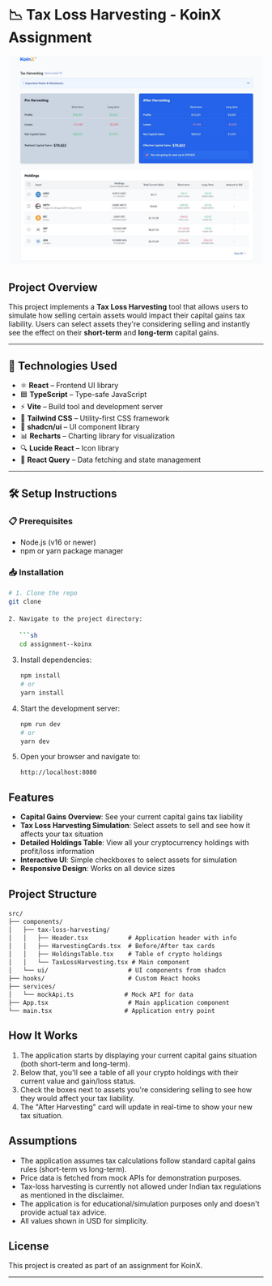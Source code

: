 # 📉 Tax Loss Harvesting - KoinX Assignment

![Application Screenshot](public/images/harvesting-screenshot.jpg)

## Project Overview

This project implements a **Tax Loss Harvesting** tool that allows users to simulate how selling certain assets would impact their capital gains tax liability. Users can select assets they're considering selling and instantly see the effect on their **short-term** and **long-term** capital gains.

---

## 🚀 Technologies Used

- ⚛️ **React** – Frontend UI library
- 🟦 **TypeScript** – Type-safe JavaScript
- ⚡ **Vite** – Build tool and development server
- 🎨 **Tailwind CSS** – Utility-first CSS framework
- 🧩 **shadcn/ui** – UI component library
- 📊 **Recharts** – Charting library for visualization
- 🔍 **Lucide React** – Icon library
- 🔄 **React Query** – Data fetching and state management

---

## 🛠️ Setup Instructions

### 📋 Prerequisites

- Node.js (v16 or newer)
- npm or yarn package manager

### 📥 Installation

````bash
# 1. Clone the repo
git clone 

2. Navigate to the project directory:

   ```sh
   cd assignment--koinx
````

3. Install dependencies:

   ```sh
   npm install
   # or
   yarn install
   ```

4. Start the development server:

   ```sh
   npm run dev
   # or
   yarn dev
   ```

5. Open your browser and navigate to:
   ```
   http://localhost:8080
   ```

## Features

- **Capital Gains Overview**: See your current capital gains tax liability
- **Tax Loss Harvesting Simulation**: Select assets to sell and see how it affects your tax situation
- **Detailed Holdings Table**: View all your cryptocurrency holdings with profit/loss information
- **Interactive UI**: Simple checkboxes to select assets for simulation
- **Responsive Design**: Works on all device sizes

## Project Structure

```
src/
├── components/
│   ├── tax-loss-harvesting/
│   │   ├── Header.tsx           # Application header with info
│   │   ├── HarvestingCards.tsx  # Before/After tax cards
│   │   ├── HoldingsTable.tsx    # Table of crypto holdings
│   │   └── TaxLossHarvesting.tsx # Main component
│   └── ui/                      # UI components from shadcn
├── hooks/                       # Custom React hooks
├── services/
│   └── mockApi.ts              # Mock API for data
├── App.tsx                      # Main application component
└── main.tsx                    # Application entry point
```

## How It Works

1. The application starts by displaying your current capital gains situation (both short-term and long-term).
2. Below that, you'll see a table of all your crypto holdings with their current value and gain/loss status.
3. Check the boxes next to assets you're considering selling to see how they would affect your tax liability.
4. The "After Harvesting" card will update in real-time to show your new tax situation.


## Assumptions

- The application assumes tax calculations follow standard capital gains rules (short-term vs long-term).
- Price data is fetched from mock APIs for demonstration purposes.
- Tax-loss harvesting is currently not allowed under Indian tax regulations as mentioned in the disclaimer.
- The application is for educational/simulation purposes only and doesn't provide actual tax advice.
- All values shown in USD for simplicity.

## License

This project is created as part of an assignment for KoinX.

---

